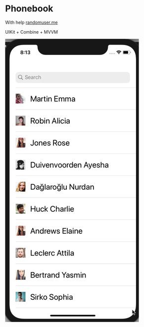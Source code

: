 # Phonebook

With help [randomuser.me](https://randomuser.me)

UIKit + Combine + MVVM

![](another/main.gif)


